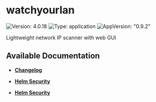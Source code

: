 # watchyourlan

![Version: 4.0.18](https://img.shields.io/badge/Version-4.0.18-informational?style=flat-square) ![Type: application](https://img.shields.io/badge/Type-application-informational?style=flat-square) ![AppVersion: "0.9.2"](https://img.shields.io/badge/AppVersion-"0.9.2"-informational?style=flat-square)

Lightweight network IP scanner with web GUI

## Available Documentation

- [**Changelog**](CHANGELOG)

- [**Helm Security**](container-security)

- [**Helm Security**](helm-security)

